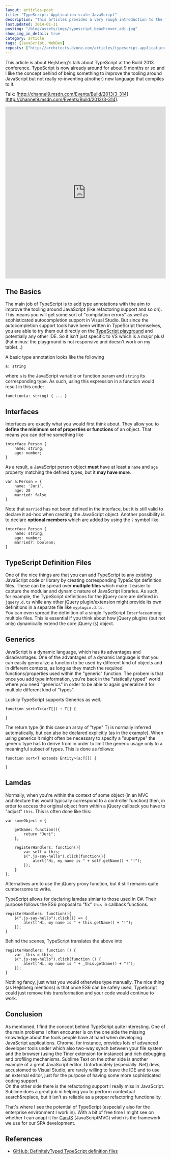 ```yaml
---
layout: articles-post
title: "TypeScript: Application scale JavaScript"
description: "This articles provides a very rough introduction to the TypeScript basics like syntax and common use cases."
lastupdated: 2014-01-11
postimg: "/blog/assets/imgs/typescript_beachcover_adj.jpg"
show_img_in_detail: true
category: article
tags: [JavaScript, WebDev]
reposts: ["http://architects.dzone.com/articles/typescript-application-scale"]
---
```


This article is about Hejlsberg's talk about TypeScript at the Build 2013 conference. TypeScript is now already around for about 9 months or so and I like the concept behind of being something to improve the tooling around JavaScript but not really re-inventing a(nother) new language that compiles to it.

Talk: [http://channel9.msdn.com/Events/Build/2013/3-314](http://channel9.msdn.com/Events/Build/2013/3-314).  

<iframe style="height:540px;width:100%" src="http://channel9.msdn.com/Events/Build/2013/3-314/player" frameBorder="0" scrolling="no"> </iframe>

## The Basics

The main job of TypeScript is to add type annotations with the aim to improve the tooling around JavaScript (like refactoring support and so on). This means you will get some sort of "compilation errors" as well as sophisticated autocompletion support in Visual Studio. But since the autocompletion support tools have been written in TypeScript themselves, you are able to try them out directly on the [TypeScript playground](http://www.typescriptlang.org/Playground/) and potentially any other IDE. So it isn't just specific to VS which is a major plus!  
(Fat minus: the playground is not responsive and doesn't work on my tablet...)

A basic type annotation looks like the following

    a: string

where `a` is the JavaScript variable or function param and `string` its corresponding type. As such, using this expression in a function would result in this code:

    function(a: string) { ... }

## Interfaces

Interfaces are exactly what you would first think about. They allow you to **define the minimum set of properties or functions** of an object. That means you can define something like

    interface Person {
        name: string;
        age: number;
    }

As a result, a JavaScript person object **must** have at least a `name` and `age` property matching the defined types, but it **may have more**.

    var a:Person = {
        name: 'Juri',
        age: 28
        married: false
    }

Note that `married` has not been defined in the interface, but it is still valid to declare it ad-hoc when creating the JavaScript object. Another possibility is to declare **optional members** which are added by using the `?` symbol like

    interface Person {
        name: string;
        age: number;
        married?: boolean;
    }

## TypeScript Definition Files

One of the nice things are that you can add TypeScript to any existing JavaScript code or library by creating corresponding TypeScript definition files. These can be spread over **multiple files** which make it easier to capture the modular and dynamic nature of JavaScript libraries. As such, for example, the TypeScript definitions for the jQuery core are defined in `jquery.d.ts` while any other jQuery plugin/extension might provide its own definitions in a separate file like `myplugin.d.ts`.  
You can even spread the definition of a single TypeScript `Interface`among multiple files. This is essential if you think about how jQuery plugins (but not only) dynamically extend the core jQuery (`$`) object.

## Generics

JavaScript is a dynamic language, which has its advantages and disadvantages. One of the advantages of a dynamic language is that you can easily generalize a function to be used by different kind of objects and in different contexts, as long as they match the required functions/properties used within the "generic" function. The probem is that once you add type information, you're back in the "statically typed" world where you need "generics" in order to 
be able to again generalize it for multiple different kind of "types".

Luckily TypeScript supports Generics as well.

    function sort<T>(a:T[]) : T[] {

    }

The return type (in this case an array of "type" T) is normally inferred automatically, but can also be declared 
explicitly (as in the example). When using generics it might often be necessary to specify a "supertype" the 
generic type has to derive from in order to limit the generic usage only to a meaningful subset of types. This 
is done as follows:

    function sort<T extends Entity>(a:T[]) {

    }

## Lamdas

Normally, when you're within the context of some object (in an MVC architecture this would typically correspond to a controller function) then, in order to access the original object from within a jQuery callback you have to "adjust" `this`. This is often done like this: 

    var someObject = {

        getName: function(){
            return "Juri";
        },
        
        registerHandlers: function(){
            var self = this;
            $(".js-say-hello").click(function(){
                alert("Hi, my name is " + self.getName() + "!");
            });
        }
    };

Alternatives are to use the jQuery proxy function, but it still remains quite cumbersome to write.

TypeScript allows for declaring lamdas simlar to those used in C#. Their purpose follows the ES6 proposal to "fix" `this` in callback functions.

    registerHandlers: function(){
        $(".js-say-hello").click(() => {
            alert("Hi, my name is " + this.getName() + "!");
        });
    }

Behind the scenes, TypeScript translates the above into

    registerHandlers: function () {
        var _this = this;
        $(".js-say-hello").click(function () {
            alert("Hi, my name is " + _this.getName() + "!");
        });
    }

Nothing fancy, just what you would otherwise type manually. The nice thing (as Hejlsberg mentions) is that once ES6 can be safely used, TypeScript could just remove this transformation and your code would continue to work.

## Conclusion

As mentioned, I find the concept behind TypeScript quite interesting. One of the main problems I often encounter is on the one side the missing knowledge about the tools people have at hand when developing JavaScript applications. Chrome, for instance, provides lots of advanced developer tools under which also two-way synch between your file system and the browser (using the Tincr extension for instance) and rich debugging and profiling mechanisms. Sublime Text on the other side is another example of a great JavaScript editor. Unfortunately (especially .Net) devs, accustomed to Visual Studio, are rarely willing to leave the IDE and to use an external editor, just for the purpose of having some more sophisticated coding support.  
On the other side there is the refactoring support I really miss in JavaScript. Sublime does a great job in helping you to perform contextual search&replace, but it isn't as reliable as a proper refactoring functionality.

That's where I see the potential of TypeScript (especially also for the enterprise environment I work in). With a bit of free time I might see on whether I can adapt it for [CanJS](http://canjs.us) (JavaScriptMVC) which is the framework we use for our SPA development.

## References

- [GitHub: DefinitelyTyped TypeScript definition files]( https://github.com/DefinitelyTyped/DefinitelyTyped)